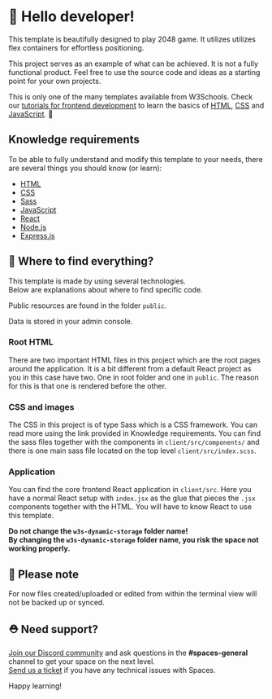 # 👋 Hello developer!

This template is beautifully designed to play 2048 game. It utilizes utilizes flex containers for effortless positioning. 

This project serves as an example of what can be achieved. It is not a fully functional product. Feel free to use the source code and ideas as a starting point for your own projects.

This is only one of the many templates available from W3Schools. Check our [tutorials for frontend development](https://www.w3schools.com/where_to_start.asp) to learn the basics of [HTML](https://www.w3schools.com/html/default.asp), [CSS](https://www.w3schools.com/css/default.asp) and [JavaScript](https://www.w3schools.com/js/default.asp). 🦄

## Knowledge requirements

To be able to fully understand and modify this template to your needs, there are several things you should know (or learn):

- [HTML](https://www.w3schools.com/html/default.asp)
- [CSS](https://www.w3schools.com/css/default.asp)
- [Sass](https://sass-lang.com/)
- [JavaScript](https://www.w3schools.com/js/default.asp)
- [React](https://reactjs.org/)
- [Node.js](https://www.w3schools.com/nodejs/default.asp)
- [Express.js](https://expressjs.com/)

## 🎨 Where to find everything?

This template is made by using several technologies.  
Below are explanations about where to find specific code.

Public resources are found in the folder `public`.

Data is stored in your admin console.

### Root HTML

There are two important HTML files in this project which are the root pages around the application. It is a bit different from a default React project as you in this case have two. One in root folder and one in `public`. The reason for this is that one is rendered before the other.

### CSS and images

The CSS in this project is of type Sass which is a CSS framework. You can read more using the link provided in Knowledge requirements. You can find the sass files together with the components in `client/src/components/` and there is one main sass file located on the top level `client/src/index.scss`. 


### Application

You can find the core frontend React application in `client/src`. Here you have a normal React setup with `index.jsx` as the glue that pieces the `.jsx` components together with the HTML. You will have to know React to use this template.


**Do not change the `w3s-dynamic-storage` folder name!**  
**By changing the `w3s-dynamic-storage` folder name, you risk the space not working properly.**


## 🔨 Please note
For now files created/uploaded or edited from within the terminal view will not be backed up or synced. 

## ⛑ Need support?
[Join our Discord community](https://discord.gg/6Z7UaRbUQM) and ask questions in the **#spaces-general** channel to get your space on the next level.  
[Send us a ticket](https://support.w3schools.com/hc/en-gb) if you have any technical issues with Spaces.

Happy learning!
